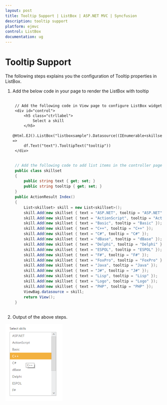 ```yaml
---
layout: post
title: Tooltip Support | ListBox | ASP.NET MVC | Syncfusion
description: tooltip support
platform: ejmvc
control: ListBox
documentation: ug
---
```


# Tooltip Support

The following steps explains you the configuration of Tooltip properties in ListBox.

1. Add the below code in your page to render the ListBox with tooltip


   ~~~ cshtml
   
	// Add the following code in View page to configure ListBox widget
	<div id="control">
		<h5 class="ctrllabel">
			Select a skill 
		</h5> 
		@Html.EJ().ListBox("listboxsample").Datasource((IEnumerable<skillset>)ViewBag.datasource).ListBoxFields(df =>
		df.Text("text").TooltipText("tooltip"))
	</div>

   ~~~
   
   
   ~~~ csharp
   
	// Add the following code to add list items in the controller page
	public class skillset    
	{      
		public string text { get; set; }
		public string tooltip { get; set; }  
	}       
	public ActionResult Index() 
	{
		List<skillset> skill = new List<skillset>(); 
		skill.Add(new skillset { text = "ASP.NET", tooltip = "ASP.NET" }); 
		skill.Add(new skillset { text = "ActionScript", tooltip = "ActionScript"});  
		skill.Add(new skillset { text = "Basic", tooltip = "Basic" });  
		skill.Add(new skillset { text = "C++", tooltip = "C++" });  
		skill.Add(new skillset { text = "C#", tooltip = "C#" });  
		skill.Add(new skillset { text = "dBase", tooltip = "dBase" }); 
		skill.Add(new skillset { text = "Delphi", tooltip = "Delphi" }); 
		skill.Add(new skillset { text = "ESPOL", tooltip = "ESPOL" });  
		skill.Add(new skillset { text = "F#", tooltip = "F#" });     
		skill.Add(new skillset { text = "FoxPro", tooltip = "FoxPro" });  
		skill.Add(new skillset { text = "Java", tooltip = "Java" });     
		skill.Add(new skillset { text = "J#", tooltip = "J#" });      
		skill.Add(new skillset { text = "Lisp", tooltip = "Lisp" });
		skill.Add(new skillset { text = "Logo", tooltip = "Logo" }); 
		skill.Add(new skillset { text = "PHP", tooltip = "PHP" });   
		ViewBag.datasource = skill;          
		return View();
	}
		
   ~~~
   




2. Output of the above steps.


![](Tooltip-Support_images/Tooltip-Support_img1.png)



